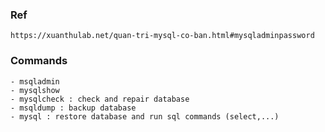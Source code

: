 ### Ref
    https://xuanthulab.net/quan-tri-mysql-co-ban.html#mysqladminpassword

### Commands
    - msqladmin
    - mysqlshow
    - mysqlcheck : check and repair database
    - msqldump : backup database
    - mysql : restore database and run sql commands (select,...)
